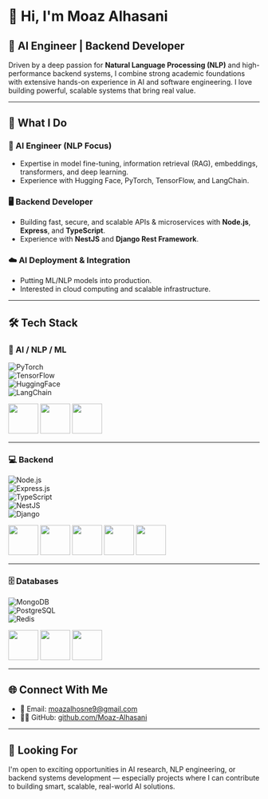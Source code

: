 # 👋 Hi, I'm Moaz Alhasani  
## 🚀 AI Engineer | Backend Developer  

Driven by a deep passion for **Natural Language Processing (NLP)** and high-performance backend systems, I combine strong academic foundations with extensive hands-on experience in AI and software engineering. I love building powerful, scalable systems that bring real value.

---

## 💼 What I Do  

### 🧠 AI Engineer (NLP Focus)  
- Expertise in model fine-tuning, information retrieval (RAG), embeddings, transformers, and deep learning.  
- Experience with Hugging Face, PyTorch, TensorFlow, and LangChain.  

### 🖥️ Backend Developer  
- Building fast, secure, and scalable APIs & microservices with **Node.js**, **Express**, and **TypeScript**.  
- Experience with **NestJS** and **Django Rest Framework**.  

### ☁️ AI Deployment & Integration  
- Putting ML/NLP models into production.  
- Interested in cloud computing and scalable infrastructure.  

---

## 🛠️ Tech Stack  

### 🤖 AI / NLP / ML  
![PyTorch](https://img.shields.io/badge/PyTorch-EE4C2C?logo=pytorch&logoColor=white)  
![TensorFlow](https://img.shields.io/badge/TensorFlow-FF6F00?logo=tensorflow&logoColor=white)  
![HuggingFace](https://img.shields.io/badge/HuggingFace-FFD21E?logo=huggingface&logoColor=black)  
![LangChain](https://img.shields.io/badge/LangChain-2E77BC?logo=chainlink&logoColor=white)  

<img src="https://cdn.jsdelivr.net/gh/devicons/devicon/icons/pytorch/pytorch-original.svg" width="60"/> 
<img src="https://cdn.jsdelivr.net/gh/devicons/devicon/icons/tensorflow/tensorflow-original.svg" width="60"/> 
<img src="https://cdn.jsdelivr.net/gh/devicons/devicon/icons/python/python-original.svg" width="60"/>  

---

### 💻 Backend  
![Node.js](https://img.shields.io/badge/Node.js-339933?logo=node.js&logoColor=white)  
![Express.js](https://img.shields.io/badge/Express.js-000000?logo=express&logoColor=white)  
![TypeScript](https://img.shields.io/badge/TypeScript-3178C6?logo=typescript&logoColor=white)  
![NestJS](https://img.shields.io/badge/NestJS-E0234E?logo=nestjs&logoColor=white)  
![Django](https://img.shields.io/badge/Django-092E20?logo=django&logoColor=white)  

<img src="https://cdn.jsdelivr.net/gh/devicons/devicon/icons/nodejs/nodejs-original.svg" width="60"/> 
<img src="https://cdn.jsdelivr.net/gh/devicons/devicon/icons/express/express-original.svg" width="60"/> 
<img src="https://cdn.jsdelivr.net/gh/devicons/devicon/icons/typescript/typescript-original.svg" width="60"/> 
<img src="https://cdn.jsdelivr.net/gh/devicons/devicon/icons/nestjs/nestjs-plain.svg" width="60"/> 
<img src="https://cdn.jsdelivr.net/gh/devicons/devicon/icons/django/django-plain.svg" width="60"/>  

---

### 🗄️ Databases  
![MongoDB](https://img.shields.io/badge/MongoDB-47A248?logo=mongodb&logoColor=white)  
![PostgreSQL](https://img.shields.io/badge/PostgreSQL-336791?logo=postgresql&logoColor=white)  
![Redis](https://img.shields.io/badge/Redis-DC382D?logo=redis&logoColor=white)  

<img src="https://cdn.jsdelivr.net/gh/devicons/devicon/icons/mongodb/mongodb-original.svg" width="60"/> 
<img src="https://cdn.jsdelivr.net/gh/devicons/devicon/icons/postgresql/postgresql-original.svg" width="60"/> 
<img src="https://cdn.jsdelivr.net/gh/devicons/devicon/icons/redis/redis-original.svg" width="60"/>  
 

---

## 🌐 Connect With Me  

- 📧 Email: [moazalhosne9@gmail.com](mailto:moazalhosne9@gmail.com)  
- 🧑‍💻 GitHub: [github.com/Moaz-Alhasani](https://github.com/Moaz-Alhasani)  

---

## 🔭 Looking For  

I'm open to exciting opportunities in AI research, NLP engineering, or backend systems development — especially projects where I can contribute to building smart, scalable, real-world AI solutions.
